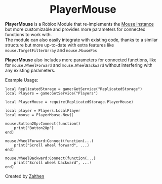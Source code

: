 <p align="center">
  <h1 align="center"><big>PlayerMouse</big></h1>
</p>

**PlayerMouse** is a Roblox Module that re-implements the [Mouse instance](https://create.roblox.com/docs/reference/engine/classes/Mouse) but more customizable and provides more parameters for connected functions to work with.<br>
The module can also easily integrate with existing code, thanks to a similar structure but more up-to-date with extra features like `mouse.TargetFilterArray` and `mouse.MousePos`

**PlayerMouse** also includes more parameters for connected functions, like for `mouse.WheelForward` and `mouse.WheelBackward` without interfering with any existing parameters.

Example Usage:
```luau
local ReplicatedStorage = game:GetService("ReplicatedStorage")
local Players = game:GetService("Players")

local PlayerMouse = require(ReplicatedStorage.PlayerMouse)

local player = Players.LocalPlayer
local mouse = PlayerMouse.New()

mouse.Button2Up:Connect(function()
	print("Button2Up")
end)

mouse.WheelForward:Connect(function(...)
	print("Scroll wheel forward", ...)
end)

mouse.WheelBackward:Connect(function(...)
	print("Scroll wheel backward", ...)
end)
```

Created by [Zalthen](https://www.roblox.com/users/1377987741/profile)
